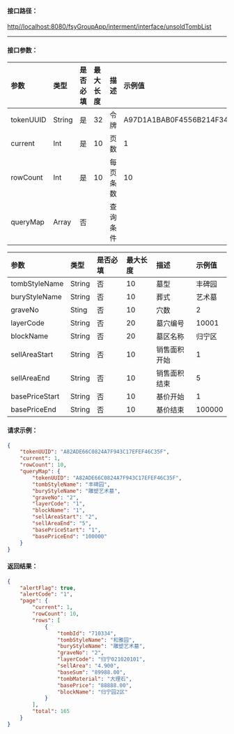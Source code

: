 #### 接口**路径：**

[http//localhost:8080/fsyGroupApp/interment/interface/unsoldTombList](http:8080/fsyGroupApp/common/interface/appIndex)

---

#### 接口参数：

| 参数 | 类型 | 是否必填 | 最大长度 | 描述 | 示例值 |
| :--- | :--- | :--- | :--- | :--- | :--- |
| tokenUUID | String | 是 | 32 | 令牌 | A97D1A1BAB0F4556B214F34B9699F827 |
| current | Int | 是 | 10 | 页数 | 1 |
| rowCount | Int | 是 | 10 | 每页条数 | 10 |
| queryMap | Array | 否 |  | 查询条件 |  |

| 参数 | 类型 | 是否必填 | 最大长度 | 描述 | 示例值 |
| :--- | :--- | :--- | :--- | :--- | :--- |
| tombStyleName | String | 否 | 10 | 墓型 | 丰碑园 |
| buryStyleName | String | 否 | 10 | 葬式 | 艺术墓 |
| graveNo | Sting | 否 | 10 | 穴数 | 2 |
| layerCode | String | 否 | 20 | 墓穴编号 | 10001 |
| blockName | String | 否 | 20 | 墓区名称 | 归宁区 |
| sellAreaStart | String | 否 | 10 | 销售面积开始 | 1 |
| sellAreaEnd | String | 否 | 10 | 销售面积结束 | 5 |
| basePriceStart | String | 否 | 10 | 基价开始 | 1 |
| basePriceEnd | String | 否 | 10 | 基价结束 | 100000 |

#### 请求示例：

```json
{
    "tokenUUID": "A82ADE66C0824A7F943C17EFEF46C35F",
    "current": 1,
    "rowCount": 10,
    "queryMap": {
        "tokenUUID": "A82ADE66C0824A7F943C17EFEF46C35F",
        "tombStyleName": "丰碑园",
        "buryStyleName": "雕塑艺术墓",
        "graveNo": "2",
        "layerCode": "1",
        "blockName": "1",
        "sellAreaStart": "2",
        "sellAreaEnd": "5",
        "basePriceStart": "1",
        "basePriceEnd": "100000"
    }
}
```

#### 返回结果：

```json
{
    "alertFlag": true,                                                 //成功标识
    "alertCode": "1",                                                  //成功编码
    "page": {                                                          //分页数据
        "current": 1,                                                  //当前页
        "rowCount": 10,                                                //每页条数
        "rows": [                                                      //查询数据
            {            
                "tombId": "710334",                                    //墓穴ID
                "tombStyleName": "和雅园",                              //墓型
                "buryStyleName": "雕塑艺术墓",                           //葬式
                "graveNo": "2",                                         //穴数
                "layerCode": "归宁021020101",                           //墓穴编号
                "sellArea": "4.900",                                    //销售面积
                "baseSum": "89988.00",                                  //售价
                "tombMaterial": "大理石",                                //石材料
                "basePrice": "88888.00",                                //基价
                "blockName": "归宁园2区"                                 //墓区名称
            }          
        ],
        "total": 165
    }
}
```




